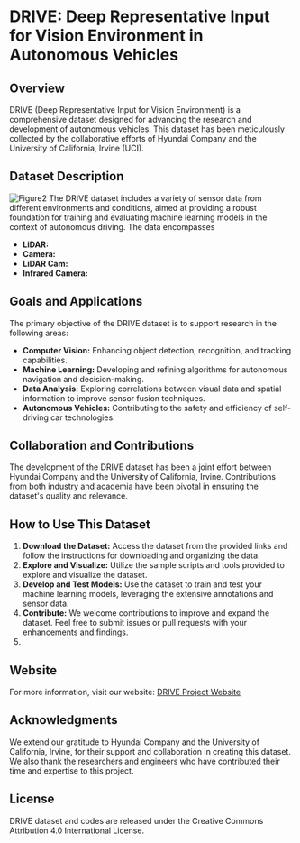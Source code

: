 # DRIVE: Deep Representative Input for Vision Environment in Autonomous Vehicles

## Overview

DRIVE (Deep Representative Input for Vision Environment) is a comprehensive dataset designed for advancing the research and development of autonomous vehicles. This dataset has been meticulously collected by the collaborative efforts of Hyundai Company and the University of California, Irvine (UCI).

## Dataset Description
![Figure2](https://github.com/WonLabUCI/Drive-Dataset/blob/b3ea2ba3b97a05428bb7dfd448e89a8930c5023f/Projects/Figures/Figure2.png)
The DRIVE dataset includes a variety of sensor data from different environments and conditions, aimed at providing a robust foundation for training and evaluating machine learning models in the context of autonomous driving. The data encompasses 

- **LiDAR:** 
- **Camera:** 
- **LiDAR Cam:** 
- **Infrared Camera:** 

## Goals and Applications

The primary objective of the DRIVE dataset is to support research in the following areas:

- **Computer Vision:** Enhancing object detection, recognition, and tracking capabilities.
- **Machine Learning:** Developing and refining algorithms for autonomous navigation and decision-making.
- **Data Analysis:** Exploring correlations between visual data and spatial information to improve sensor fusion techniques.
- **Autonomous Vehicles:** Contributing to the safety and efficiency of self-driving car technologies.

## Collaboration and Contributions

The development of the DRIVE dataset has been a joint effort between Hyundai Company and the University of California, Irvine. Contributions from both industry and academia have been pivotal in ensuring the dataset's quality and relevance.

## How to Use This Dataset

1. **Download the Dataset:** Access the dataset from the provided links and follow the instructions for downloading and organizing the data.
2. **Explore and Visualize:** Utilize the sample scripts and tools provided to explore and visualize the dataset.
3. **Develop and Test Models:** Use the dataset to train and test your machine learning models, leveraging the extensive annotations and sensor data.
4. **Contribute:** We welcome contributions to improve and expand the dataset. Feel free to submit issues or pull requests with your enhancements and findings.
5. 
## Website

For more information, visit our website: [DRIVE Project Website](http://your-website-link.com)

## Acknowledgments

We extend our gratitude to Hyundai Company and the University of California, Irvine, for their support and collaboration in creating this dataset. We also thank the researchers and engineers who have contributed their time and expertise to this project.

## License

DRIVE dataset and codes are released under the Creative Commons Attribution 4.0 International License.
